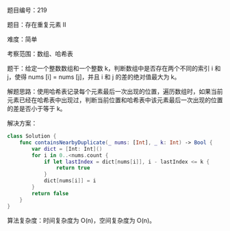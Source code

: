 题目编号：219

题目：存在重复元素 II

难度：简单

考察范围：数组、哈希表

题干：给定一个整数数组和一个整数 k，判断数组中是否存在两个不同的索引 i 和 j，使得 nums [i] = nums [j]，并且 i 和 j 的差的绝对值最大为 k。

解题思路：使用哈希表记录每个元素最后一次出现的位置，遍历数组时，如果当前元素已经在哈希表中出现过，判断当前位置和哈希表中该元素最后一次出现的位置的差是否小于等于 k。

解决方案：

```swift
class Solution {
    func containsNearbyDuplicate(_ nums: [Int], _ k: Int) -> Bool {
        var dict = [Int: Int]()
        for i in 0..<nums.count {
            if let lastIndex = dict[nums[i]], i - lastIndex <= k {
                return true
            }
            dict[nums[i]] = i
        }
        return false
    }
}
```

算法复杂度：时间复杂度为 O(n)，空间复杂度为 O(n)。